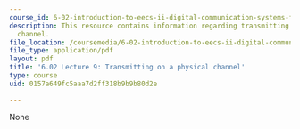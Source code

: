 ```yaml
---
course_id: 6-02-introduction-to-eecs-ii-digital-communication-systems-fall-2012
description: This resource contains information regarding transmitting on a physical
  channel.
file_location: /coursemedia/6-02-introduction-to-eecs-ii-digital-communication-systems-fall-2012/0157a649fc5aaa7d2ff318b9b9b80d2e_MIT6_02F12_lec09.pdf
file_type: application/pdf
layout: pdf
title: '6.02 Lecture 9: Transmitting on a physical channel'
type: course
uid: 0157a649fc5aaa7d2ff318b9b9b80d2e

---
```

None